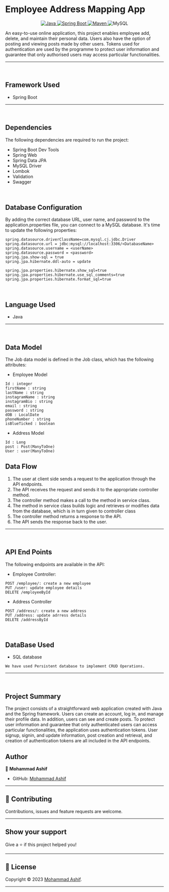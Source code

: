 # Employee Address Mapping App

<p align="center">
<a href="Java url">
    <img alt="Java" src="https://img.shields.io/badge/Java->=8-darkblue.svg" />
</a>
  <a href="Spring Boot url" >
    <img alt="Spring Boot" src="https://img.shields.io/badge/Spring Boot-3.0.6-brightgreen.svg" />
</a>
<a href="Maven url" >
    <img alt="Maven" src="https://img.shields.io/badge/maven-3.0.5-brightgreen.svg" />
</a>
  
<a >
    <img alt="MySQL" src="https://img.shields.io/badge/MySQL-blue.svg">
</a>
</p>
   
An easy-to-use online application, this project enables employee add, delete, and maintain their personal data. Users also have the option of posting and viewing posts made by other users. Tokens used for authentication are used by the programme to protect user information and guarantee that only authorised users may access particular functionalities.

---
<br>

## Framework Used
* Spring Boot

---
<br>

## Dependencies
The following dependencies are required to run the project:

* Spring Boot Dev Tools
* Spring Web
* Spring Data JPA
* MySQL Driver
* Lombok
* Validation
* Swagger

<br>

## Database Configuration
By adding the correct database URL, user name, and password to the application.properties file, you can connect to a MySQL database. It's time to update the following properties:
```
spring.datasource.driverClassName=com.mysql.cj.jdbc.Driver
spring.datasource.url = jdbc:mysql://localhost:3306/<DatabaseName>
spring.datasource.username = <userName>
spring.datasource.password = <password>
spring.jpa.show-sql = true
spring.jpa.hibernate.ddl-auto = update

spring.jpa.properties.hibernate.show_sql=true
spring.jpa.properties.hibernate.use_sql_comments=true
spring.jpa.properties.hibernate.format_sql=true

```
<br>

## Language Used
* Java

---
<br>

## Data Model

The Job data model is defined in the Job class, which has the following attributes:
<br>

* Employee Model
```
Id : integer
firstName : string
lastName : string
instagramName : string
instagramBio : string
email : string
password : string
dOB : LocalDate
phoneNumber : string
isBlueTicked : boolean
```

* Address Model
```
Id : Long
post : Post(ManyToOne)
User : user(ManyToOne)
```


## Data Flow

1. The user at client side sends a request to the application through the API endpoints.
2. The API receives the request and sends it to the appropriate controller method.
3. The controller method makes a call to the method in service class.
4. The method in service class builds logic and retrieves or modifies data from the database, which is in turn given to controller class
5. The controller method returns a response to the API.
6. The API sends the response back to the user.

---

<br>


## API End Points 

The following endpoints are available in the API:

* Employee Controller:
```
POST /employee/: create a new empluyee 
PUT /user: update employee details
DELETE /employeeById

```

* Address Controller
```
POST /address/: create a new address 
PUT /address: update adrress details
DELETE /addressById
```

<br>

## DataBase Used
* SQL database
```
We have used Persistent database to implement CRUD Operations.
```
---
<br>

## Project Summary

The project consists of a straightforward web application created with Java and the Spring framework. Users can create an account, log in, and manage their profile data. In addition, users can see and create posts. To protect user information and guarantee that only authenticated users can access particular functionalities, the application uses authentication tokens. User signup, signin, and update information, post creation and retrieval, and creation of authentication tokens are all included in the API endpoints. 


## Author

👤 **Mohammad Ashif**

* GitHub: [Mohammad Ashif]( https://github.com/ashifdeveloper)

    
---

## 🤝 Contributing

Contributions, issues and feature requests are welcome.
    
---
    
## Show your support

Give a ⭐️ if this project helped you!
    
---
    
## 📝 License

Copyright © 2023 [Mohammad Ashif]( https://github.com/ashifdeveloper).<br />
    
---
